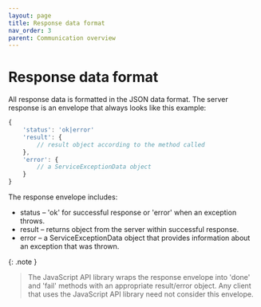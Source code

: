 ```yaml
---
layout: page
title: Response data format
nav_order: 3
parent: Communication overview
---
```


# Response data format
All response data is formatted in the JSON data format. The server response is an envelope that always looks like this example:

```javascript
{
    'status': 'ok|error'
    'result': {
        // result object according to the method called
    },
    'error': {
        // a ServiceExceptionData object
    }
}
```

The response envelope includes:

- status – 'ok' for successful response or 'error' when an exception throws.
- result – returns object from the server within successful response.
- error – a ServiceExceptionData object that provides information about an exception that was thrown.

{: .note }
> The JavaScript API library wraps the response envelope into 'done' and 'fail' methods with an appropriate result/error object. Any client that uses the JavaScript API library need not consider this envelope.
